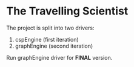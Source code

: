 # The Travelling Scientist

The project is split into two drivers:
1. cspEngine (first iteration)
2. graphEngine (second iteration)


Run graphEngine driver for **FINAL** version.